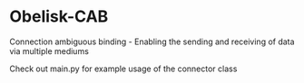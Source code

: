 # Obelisk-CAB
Connection ambiguous binding - Enabling the sending and receiving of data via multiple mediums

Check out main.py for example usage of the connector class
